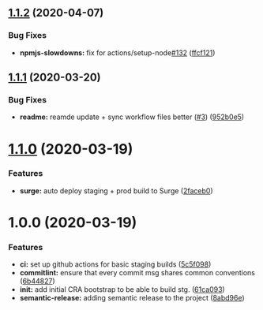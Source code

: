 ## [1.1.2](https://github.com/jozsefDevs/ci-cd-frontend-blueprint/compare/v1.1.1...v1.1.2) (2020-04-07)


### Bug Fixes

* **npmjs-slowdowns:** fix for actions/setup-node[#132](https://github.com/jozsefDevs/ci-cd-frontend-blueprint/issues/132) ([ffcf121](https://github.com/jozsefDevs/ci-cd-frontend-blueprint/commit/ffcf1217ae248dd04c01e2447afe42b4a371d48c))

## [1.1.1](https://github.com/jozsefDevs/ci-cd-frontend-blueprint/compare/v1.1.0...v1.1.1) (2020-03-20)


### Bug Fixes

* **readme:** reamde update + sync workflow files better ([#3](https://github.com/jozsefDevs/ci-cd-frontend-blueprint/issues/3)) ([952b0e5](https://github.com/jozsefDevs/ci-cd-frontend-blueprint/commit/952b0e5324c50f74d2759249960ecca99492f275))

# [1.1.0](https://github.com/jozsefDevs/ci-cd-frontend-blueprint/compare/v1.0.0...v1.1.0) (2020-03-19)


### Features

* **surge:** auto deploy staging + prod build to Surge ([2faceb0](https://github.com/jozsefDevs/ci-cd-frontend-blueprint/commit/2faceb08c8f404b73f47e43cee8f1a6249883874))

# 1.0.0 (2020-03-19)


### Features

* **ci:** set up github actions for basic staging builds ([5c5f098](https://github.com/jozsefDevs/ci-cd-frontend-blueprint/commit/5c5f0982d8f1309b58a8eee728627a5f36ca1086))
* **commitlint:** ensure that every commit msg shares common conventions ([6b44827](https://github.com/jozsefDevs/ci-cd-frontend-blueprint/commit/6b44827d6747dd0b16105cb526c2a3c1cb9eefba))
* **init:** add initial CRA bootstrap to be able to build stg. ([61ca093](https://github.com/jozsefDevs/ci-cd-frontend-blueprint/commit/61ca0937d61eec86a91f79aeded7ac5844a50a09))
* **semantic-release:** adding semantic release to the project ([8abd96e](https://github.com/jozsefDevs/ci-cd-frontend-blueprint/commit/8abd96eafd4db4f824e99ce419913ffd731fbd54))
